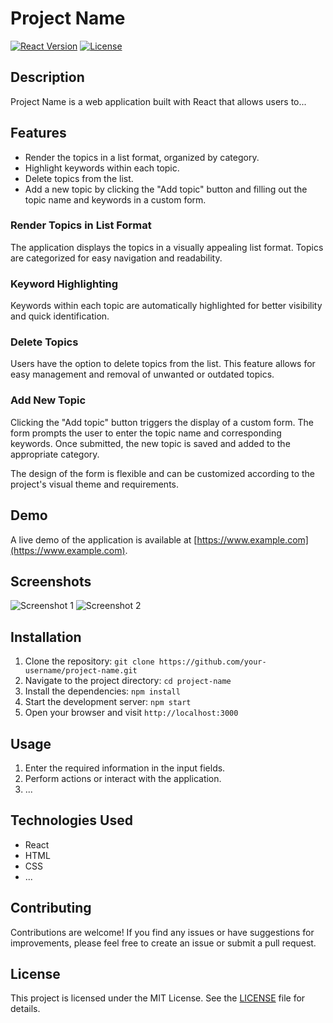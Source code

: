 # Project Name

[![React Version](https://img.shields.io/badge/React-17.0.2-blue.svg)](https://reactjs.org/)
[![License](https://img.shields.io/badge/license-MIT-green.svg)](https://opensource.org/licenses/MIT)

## Description

Project Name is a web application built with React that allows users to...

## Features

- Render the topics in a list format, organized by category.
- Highlight keywords within each topic.
- Delete topics from the list.
- Add a new topic by clicking the "Add topic" button and filling out the topic name and keywords in a custom form.

### Render Topics in List Format

The application displays the topics in a visually appealing list format. Topics are categorized for easy navigation and readability.

### Keyword Highlighting

Keywords within each topic are automatically highlighted for better visibility and quick identification.

### Delete Topics

Users have the option to delete topics from the list. This feature allows for easy management and removal of unwanted or outdated topics.

### Add New Topic

Clicking the "Add topic" button triggers the display of a custom form. The form prompts the user to enter the topic name and corresponding keywords. Once submitted, the new topic is saved and added to the appropriate category.

The design of the form is flexible and can be customized according to the project's visual theme and requirements.



## Demo

A live demo of the application is available at [https://www.example.com](https://www.example.com).

## Screenshots

![Screenshot 1](screenshots/screenshot1.png)
![Screenshot 2](screenshots/screenshot2.png)

## Installation

1. Clone the repository: `git clone https://github.com/your-username/project-name.git`
2. Navigate to the project directory: `cd project-name`
3. Install the dependencies: `npm install`
4. Start the development server: `npm start`
5. Open your browser and visit `http://localhost:3000`

## Usage

1. Enter the required information in the input fields.
2. Perform actions or interact with the application.
3. ...

## Technologies Used

- React
- HTML
- CSS
- ...

## Contributing

Contributions are welcome! If you find any issues or have suggestions for improvements, please feel free to create an issue or submit a pull request.

## License

This project is licensed under the MIT License. See the [LICENSE](LICENSE) file for details.

